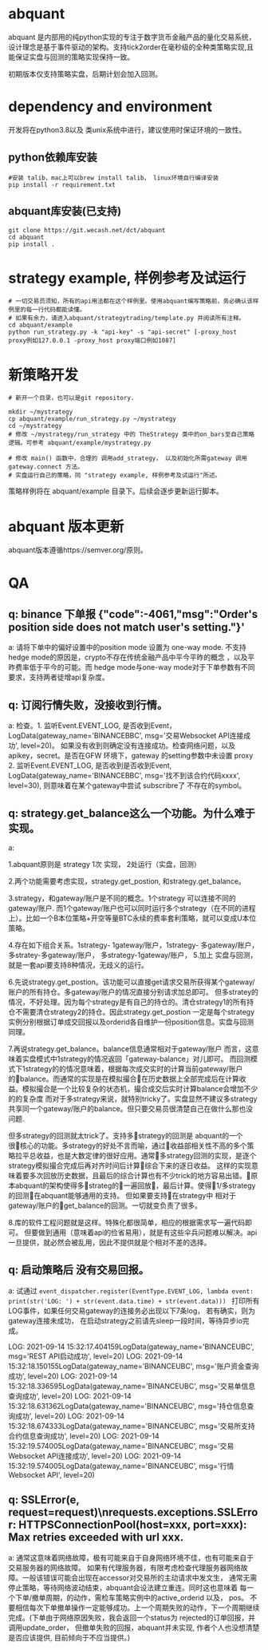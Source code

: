 # abquant
abquant 是内部用的纯python实现的专注于数字货币金融产品的量化交易系统，设计理念是基于事件驱动的架构。支持tick2order在毫秒级的全种类策略实现,且能保证实盘与回测的策略实现保持一致。

初期版本仅支持策略实盘，后期计划会加入回测。


# dependency and environment

开发将在python3.8以及 类unix系统中进行，建议使用时保证环境的一致性。

## python依赖库安装

```
#安装 talib，mac上可以brew install talib， linux环境自行编译安装
pip install -r requirement.txt
```

## abquant库安装(已支持)
```
git clone https://git.wecash.net/dct/abquant
cd abquant
pip install .
```
# strategy example, 样例参考及试运行

```
# 一切交易员须知，所有的api用法都在这个样例里。使用abquant编写策略前，务必确认该样例里的每一行代码都能读懂。
# 如果有余力，请进入abquant/strategytrading/template.py 并阅读所有注释。
cd abquant/example
python run_strategy.py -k "api-key" -s "api-secret" [-proxy_host  proxy例如127.0.0.1 -proxy_host proxy端口例如1087] 
```

# 新策略开发
```
# 新开一个目录，也可以是git repository.

mkdir ~/mystrategy
cp abquant/example/run_strategy.py ~/mystrategy
cd ~/mystrategy
# 修改 ~/mystrategy/run_strategy 中的 TheStrategy 类中的on_bars至自己策略逻辑。可参考 abquant/example/mystrategy.py

# 修改 main() 函数中，合理的 调用add_strategy， 以及初始化所需gateway 调用gateway.connect 方法。
# 实盘运行自己的策略，同 "strategy example, 样例参考及试运行"所述。
```

策略样例将在 abquant/example 目录下。后续会逐步更新运行脚本。

# abquant 版本更新
abquant版本遵循https://semver.org/原则。




# QA
## q: binance 下单报 {"code":-4061,"msg":"Order\'s position side does not match user\'s setting."}'

a: 
请将下单中的偏好设置中的position mode 设置为 one-way mode. 不支持hedge mode的原因是，crypto不存在传统金融产品中平今平昨的概念 ，以及平昨费率低于平今的可能。而 hedge mode与one-way mode对于下单参数有不同要求，支持两者徒增api复杂度。


## q: 订阅行情失败，没接收到行情。
a: 检查。1. 监听Event.EVENT_LOG, 是否收到Event，LogData(gateway_name='BINANCEBBC', msg='交易Websocket API连接成功', level=20)。 如果没有收到则确定没有连接成功。检查网络问题，以及apikey，secret。是否在GFW 环境下，gateway 的setting参数中未设置 proxy 2. 监听Event.EVENT_LOG, 是否收到是否收到Event, LogData(gateway_name='BINANCEBBC', msg='找不到该合约代码xxxx', level=30), 则意味着在某个gateway中尝试 subscribre了 不存在的symbol。


## q: strategy.get_balance这么一个功能。为什么难于实现。

a: 

1.abquant原则是 strategy 1次 实现， 2处运行（实盘，回测）

2.两个功能需要考虑实现，strategy.get_postion, 和strategy.get_balance。

3.strategy，和gateway/账户是不同的概念。1个strategy 可以连接不同的gateway/账户. 而1个gateway/账户也可以同时运行多个strategy（在不同的进程上）。比如一个B本位策略+开空等量BTC永续的费率套利策略，就可以变成U本位策略。

4.存在如下组合关系。1strategy- 1gateway/账户，1strategy- 多gateway/账户， 多stratey-多gateway/账户， 多strategy-1gateway/账户，
5.加上 实盘与回测，就是一套api要支持8种情况，无歧义的运行。

6.先说strategy.get_postion。该功能可以直接get请求交易所获得某个gateway/账户的所有持仓。多gateway/账户的情况直接分别请求加总即可。 但多stratey的情况，不好处理。因为每个strategy是有自己的持仓的。清仓strategy1的所有持仓不需要清仓strategy2的持仓。因此strategy.get_postion 一定是每个strategy实例分别根据订单成交回报以及orderid各自维护一份position信息。实盘与回测同理。

7.再说strategy.get_balance。balance信息通常相对于gateway/账户 而言，这意味着实盘模式中1strategy的情况返回「gateway-balance」对儿即可。
而回测模式下1strategy的的情况意味着，根据每次成交实时的计算当前gateway/账户的balance。而通常的实现是在模拟撮合在历史数据上全部完成后在计算收益。模拟撮合是一个比较复杂的状态机，撮合成交后实时计算balance会增加不少的的复杂度
而对于多strategy来说，就特别tricky了。实盘显然不建议多strategy共享同一个gateway/账户的balance。但只要交易员很清楚自己在做什么那也没问题.

但多strategy的回测就太trick了。支持多strategy的回测是 abquant的一个很核心的功能。多strategy的好处不言而喻，通过收益部相关性不高的多个策略拉平总收益，也是大数定律的很好应用。通常多strategy回测的实现，是逐个strategy模拟撮合完成后再对齐时间后计算综合下来的逐日收益。 这样的实现意味着要多次回放历史数据，且最后的综合计算也有不少trick的地方容易出错。原本abquant的架构使得多strateg的一遍回放，最后计算。使得1/多strategy的回测在abquant能够通用的支持。 
但如果要支持在strategy中 相对于gateway/账户的get_balance的回测。一切就变负责了很多。

8.库的软件工程问题就是这样。特殊化都很简单，相应的根据需求写一遍代码即可。 但要做到通用（意味着api的俭省易用），就是有这些伞兵问题难以解决。api一旦提供，就必然会被乱用，因此不提供就是个相对不差的选择。


## q: 启动策略后 没有交易回报。

a: 试通过
```event_dispatcher.register(EventType.EVENT_LOG, lambda event: print(str('LOG: ') + str(event.data.time) + str(event.data))) ```
打印所有LOG事件，如果任何交易gateway的连接务必出现以下7条log， 若有确实，则为gateway连接未成功， 在启动strategy之前请先sleep一段时间，等待异步io完成。

LOG: 2021-09-14 15:32:17.404159LogData(gateway_name='BINANCEUBC', msg='REST API启动成功', level=20)
LOG: 2021-09-14 15:32:18.150155LogData(gateway_name='BINANCEUBC', msg='账户资金查询成功', level=20)
LOG: 2021-09-14 15:32:18.336595LogData(gateway_name='BINANCEUBC', msg='交易单信息查询成功', level=20)
LOG: 2021-09-14 15:32:18.631362LogData(gateway_name='BINANCEUBC', msg='持仓信息查询成功', level=20)
LOG: 2021-09-14 15:32:18.674333LogData(gateway_name='BINANCEUBC', msg='交易所支持合约信息查询成功', level=20)
LOG: 2021-09-14 15:32:19.574005LogData(gateway_name='BINANCEUBC', msg='交易Websocket API连接成功', level=20)
LOG: 2021-09-14 15:32:19.574005LogData(gateway_name='BINANCEUBC', msg='行情Websocket API', level=20)


## q:  SSLError(e, request=request)\nrequests.exceptions.SSLError: HTTPSConnectionPool(host=xxx, port=xxx): Max retries exceeded with url xxx.

a: 通常这意味着网络故障，极有可能来自于自身网络环境不佳，也有可能来自于交易服务器的网络故障。 如果有代理服务器，有限考虑检查代理服务器网络故障。一般该错误可能会出现在accessor对交易所的主动请求中发文生， 通常无需停止策略，等待网络波动结束，abquant会设法建立重连。同时这也意味着 每一个下单/撤单周期，的动作，需检车策略实例中的active_orderid 以及， pos。 不要相信每次下单撤单操作一定能够成功。上一个周期失败的动作，下一个周期继续完成。(下单由于网络原因失败，我会返回一个status为 rejected的订单回报，并调用update_order， 但撤单失败的回报，abquant并未实现, 作者个人也没想清楚是否应该提供, 目前倾向于不应当提供。)